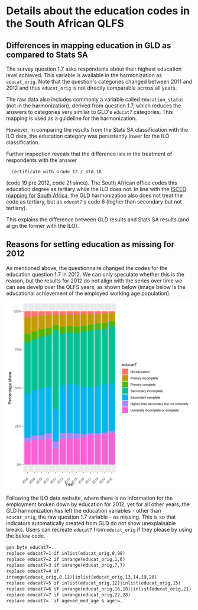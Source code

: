 # Details about the education codes in the South African QLFS

## Differences in mapping education in GLD as compared to Stats SA

The survey question 1.7 asks respondents about their highest education level achieved. This variable is available in the harmonization as `educat_orig`. Note that the question's categories changed between 2011 and 2012 and thus `educat_orig` is not directly comparable across all years.

The raw data also includes commonly a variable called `Education_status` (not in the harmonization), derived from question 1.7, which reduces the answers to categories very similar to GLD's `educat7` categories. This mapping is used as a guideline for the harmonization.

However, in comparing the results from the Stats SA classification with the ILO data, the education category was persistently lower for the ILO classification.

Further inspection reveals that the difference lies in the treatment of respondents with the answer

```
  Certificate with Grade 12 / Std 10
```

(code 19 pre 2012, code 21 since). The South African office codes this education degree as tertiary while the ILO does not. In line with the [ISCED mapping for South Africa](utilities/isced_2011_mapping_southafrica.xlsx), the GLD harmonization also does not treat the code as tertiary, but as `educat7`'s code 6 (higher than secondary but not tertiary).

This explains the difference between GLD results and Stats SA results (and align the former with the ILO).

## Reasons for setting education as missing for 2012

As mentioned above, the questionnaire changed the codes for the education question 1.7 in 2012. We can only speculate whether this is the reason, but the results for 2012 do not align with the series over time we can see develp over the QLFS years, as shown below (image below is the educational achievement of the employed working age population).

![QLFS_educat7_series_plot](utilities/ZAF_educat7.png)

Following the ILO data website, where there is no information for the employment broken down by education for 2012, yet for all other years, the GLD harmonization has left the education variables - other than `educat_orig`, the raw question 1.7 variable - as missing. This is so that indicators automatically created from GLD do not show unexplainable breaks. Users can recreate `educat7` from `educat_orig` if they please by using the below code.

```
gen byte educat7=.
replace educat7=1 if inlist(educat_orig,0,98)
replace educat7=2 if inrange(educat_orig,1,6)
replace educat7=3 if inrange(educat_orig,7,7)
replace educat7=4 if inrange(educat_orig,8,11)|inlist(educat_orig,13,14,19,20)
replace educat7=5 if inlist(educat_orig,12)|inlist(educat_orig,15)
replace educat7=6 if inrange(educat_orig,16,18)|inlist(educat_orig,21)
replace educat7=7 if inrange(educat_orig,22,28)
replace educat7=. if age<ed_mod_age & age!=.
```
